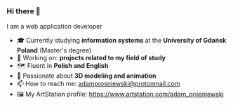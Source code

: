 ### Hi there 👋

I am a web application developer

- :mortar_board: Currently studying **information systems** at the **University of Gdańsk Poland** (Master's degree)
- 🔭 Working on: **projects related to my field of study**
- :world_map: Fluent in **Polish and English**
- :art: Passionate about **3D modeling and animation**
- 📫 How to reach me: adamprosniewski@protonmail.com
- :framed_picture: My ArtStation profile: https://www.artstation.com/adam_prosniewski
